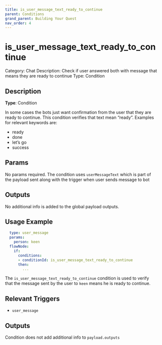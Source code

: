 ```yaml
---
title: is_user_message_text_ready_to_continue
parent: Conditions
grand_parent: Building Your Quest
nav_order: 4
---
```


# is_user_message_text_ready_to_continue

Category: Chat
Description: Check if user answered both with message that means they are ready to continue
Type: Condition

## Description

**Type**: Condition

In some cases the bots just want confirmation from the user that they are ready to continue. This condition verifies that text mean “ready”. Examples for relevant keywords are:

- ready
- done
- let’s go
- success

## Params

No params required. The condition uses `userMessageText` which is part of the payload sent along with the trigger when user sends message to bot

## Outputs

No additional info is added to the global payload outputs.

## Usage Example

```yaml
  type: user_message
  params:
    person: keen
  flowNode:
    if:
      conditions:
      - conditionId: is_user_message_text_ready_to_continue
      then:
        ...
```

The `is_user_message_text_ready_to_continue` condition is used to verify that the message sent by the user to `keen` means he is ready to continue.

## Relevant Triggers

- `user_message`

## Outputs

Condition does not add additional info to `payload.outputs`
